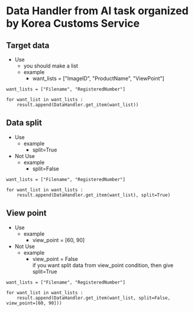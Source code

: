 # Data Handler from AI task organized by Korea Customs Service

## Target data
- Use
    - you should make a list
    - example
        - want_lists = ["ImageID", "ProductName", "ViewPoint"]
```
want_lists = ["Filename", "RegisteredNumber"]

for want_list in want_lists :
    result.append(DataHandler.get_item(want_list))
```

## Data split
- Use
    - example
        - split=True
- Not Use
    - example
        - split=False
```
want_lists = ["Filename", "RegisteredNumber"]

for want_list in want_lists :
    result.append(DataHandler.get_item(want_list), split=True)
```

## View point
- Use
    - example
        - view_point = [60, 90]
- Not Use
    - example
        - view_point = False    
if you want split data from view_point condition, then give split=True
```
want_lists = ["Filename", "RegisteredNumber"]

for want_list in want_lists :
    result.append(DataHandler.get_item(want_list, split=False, view_point=[60, 90]))
```

